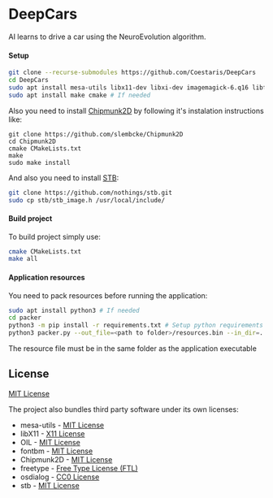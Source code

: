 # DeepCars

AI learns to drive a car using the NeuroEvolution algorithm.

#### Setup
```bash
git clone --recurse-submodules https://github.com/Coestaris/DeepCars
cd DeepCars
sudo apt install mesa-utils libx11-dev libxi-dev imagemagick-6.q16 libfreetype6-dev libgtk-3-dev
sudo apt install make cmake # If needed
```
Also you need to install [Chipmunk2D](https://github.com/slembcke/Chipmunk2D) by following it's instalation instructions like:
```
git clone https://github.com/slembcke/Chipmunk2D
cd Chipmunk2D
cmake CMakeLists.txt 
make 
sudo make install
```
And also you need to install [STB](https://github.com/nothings/stb):
```bash
git clone https://github.com/nothings/stb.git
sudo cp stb/stb_image.h /usr/local/include/
```
#### Build project
To build project simply use:
```bash
cmake CMakeLists.txt 
make all
```
#### Application resources
You need to pack resources before running the application:
```bash
sudo apt install python3 # If needed
cd packer
python3 -m pip install -r requirements.txt # Setup python requirements
python3 packer.py --out_file=<path to folder>/resources.bin --in_dir=../resources/
```
The resource file must be in the same folder as the application executable


## License

[MIT License](https://github.com/Coestaris/DeepCars/blob/master/LICENSE)

The project also bundles third party software under its own licenses:
 - mesa-utils - [MIT License](https://www.mesa3d.org/license.html)
 - libX11 - [X11 License](http://www.xfree86.org/3.3.6/COPYRIGHT2.html)
 - OIL - [MIT License](https://github.com/Coestaris/oil/blob/master/LICENSE)
 - fontbm - [MIT License](https://github.com/vladimirgamalyan/fontbm/blob/master/LICENSE)
 - Chipmunk2D - [MIT License](https://github.com/slembcke/Chipmunk2D/blob/master/LICENSE.txt)
 - freetype - [Free Type License (FTL)](https://git.savannah.gnu.org/cgit/freetype/freetype2.git/tree/docs/FTL.TXT)
 - osdialog - [CC0 License](https://github.com/AndrewBelt/osdialog/blob/master/LICENSE.txt)
 - stb - [MIT License](https://github.com/nothings/stb/blob/master/LICENSE)
